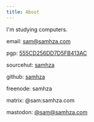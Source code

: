```yaml
---
title: About
---
```

I'm studying computers.

email: [sam@samhza.com](mailto:sam@samhza.com)

pgp: [555CD256DD7D5FB413AC](/key.txt)

sourcehut: [samhza](https://sr.ht/~samhza)

github: [samhza](https://github.com/samhza)

freenode: samhza

matrix: @sam:samhza.com

mastodon: <a rel="me" href="https://mastodon.technology/@samhza">@sam@samhza.com</a>
